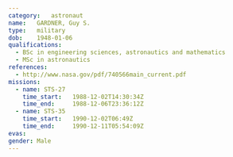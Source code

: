 ```yaml
---
category:	astronaut
name:	GARDNER, Guy S.
type:	military
dob:	1948-01-06
qualifications:
  - BSc in engineering sciences, astronautics and mathematics
  - MSc in astronautics
references:
  - http://www.nasa.gov/pdf/740566main_current.pdf
missions:
  - name: STS-27
    time_start:   1988-12-02T14:30:34Z
    time_end:     1988-12-06T23:36:12Z
  - name: STS-35
    time_start:   1990-12-02T06:49Z
    time_end:     1990-12-11T05:54:09Z
evas:
gender:	Male
---
```

